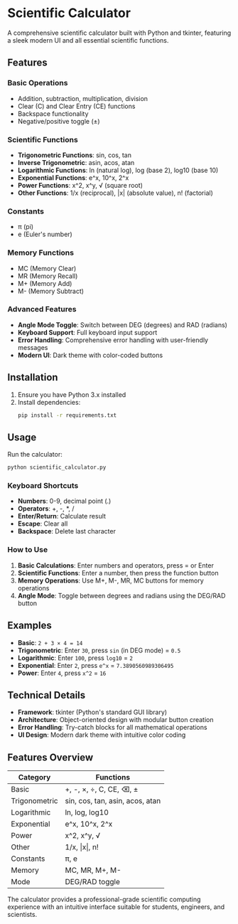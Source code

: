 # Scientific Calculator

A comprehensive scientific calculator built with Python and tkinter, featuring a sleek modern UI and all essential scientific functions.

## Features

### Basic Operations
- Addition, subtraction, multiplication, division
- Clear (C) and Clear Entry (CE) functions
- Backspace functionality
- Negative/positive toggle (±)

### Scientific Functions
- **Trigonometric Functions**: sin, cos, tan
- **Inverse Trigonometric**: asin, acos, atan
- **Logarithmic Functions**: ln (natural log), log (base 2), log10 (base 10)
- **Exponential Functions**: e^x, 10^x, 2^x
- **Power Functions**: x^2, x^y, √ (square root)
- **Other Functions**: 1/x (reciprocal), |x| (absolute value), n! (factorial)

### Constants
- π (pi)
- e (Euler's number)

### Memory Functions
- MC (Memory Clear)
- MR (Memory Recall)
- M+ (Memory Add)
- M- (Memory Subtract)

### Advanced Features
- **Angle Mode Toggle**: Switch between DEG (degrees) and RAD (radians)
- **Keyboard Support**: Full keyboard input support
- **Error Handling**: Comprehensive error handling with user-friendly messages
- **Modern UI**: Dark theme with color-coded buttons

## Installation

1. Ensure you have Python 3.x installed
2. Install dependencies:
   ```bash
   pip install -r requirements.txt
   ```

## Usage

Run the calculator:
```bash
python scientific_calculator.py
```

### Keyboard Shortcuts
- **Numbers**: 0-9, decimal point (.)
- **Operators**: +, -, *, /
- **Enter/Return**: Calculate result
- **Escape**: Clear all
- **Backspace**: Delete last character

### How to Use

1. **Basic Calculations**: Enter numbers and operators, press = or Enter
2. **Scientific Functions**: Enter a number, then press the function button
3. **Memory Operations**: Use M+, M-, MR, MC buttons for memory operations
4. **Angle Mode**: Toggle between degrees and radians using the DEG/RAD button

## Examples

- **Basic**: `2 + 3 × 4 = 14`
- **Trigonometric**: Enter `30`, press `sin` (in DEG mode) = `0.5`
- **Logarithmic**: Enter `100`, press `log10` = `2`
- **Exponential**: Enter `2`, press `e^x` = `7.3890560989306495`
- **Power**: Enter `4`, press `x^2` = `16`

## Technical Details

- **Framework**: tkinter (Python's standard GUI library)
- **Architecture**: Object-oriented design with modular button creation
- **Error Handling**: Try-catch blocks for all mathematical operations
- **UI Design**: Modern dark theme with intuitive color coding

## Features Overview

| Category | Functions |
|----------|-----------|
| Basic | +, -, ×, ÷, C, CE, ⌫, ± |
| Trigonometric | sin, cos, tan, asin, acos, atan |
| Logarithmic | ln, log, log10 |
| Exponential | e^x, 10^x, 2^x |
| Power | x^2, x^y, √ |
| Other | 1/x, \|x\|, n! |
| Constants | π, e |
| Memory | MC, MR, M+, M- |
| Mode | DEG/RAD toggle |

The calculator provides a professional-grade scientific computing experience with an intuitive interface suitable for students, engineers, and scientists.